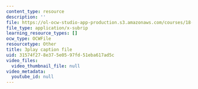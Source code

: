 ```yaml
---
content_type: resource
description: ''
file: https://ol-ocw-studio-app-production.s3.amazonaws.com/courses/18-03sc-differential-equations-fall-2011/31574f278e375e0597fd51eba617ad5c_76WdBlGpxVw.vtt
file_type: application/x-subrip
learning_resource_types: []
ocw_type: OCWFile
resourcetype: Other
title: 3play caption file
uid: 31574f27-8e37-5e05-97fd-51eba617ad5c
video_files:
  video_thumbnail_file: null
video_metadata:
  youtube_id: null
---
```

